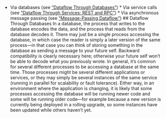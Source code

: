 *  Via databases (see [“Dataflow Through Databases”](#sec_encoding_dataflow_db)) *  Via service calls (see [“Dataflow Through Services: REST and RPC”](#sec_encoding_dataflow_rpc)) *  Via asynchronous message passing (see [“Message-Passing Dataflow”](#sec_encoding_dataflow_msg)) ## Dataflow Through Databases 
In a database, the process that writes to the database encodes the data, and the process that reads
from the database decodes it. There may just be a single process accessing the database, in which
case the reader is simply a later version of the same process—in that case you can think of
storing something in the database as sending a message to your future self. Backward compatibility is clearly necessary here; otherwise your future self won’t be able to decode
what you previously wrote. In general, it’s common for several different processes to be accessing a database at the same time.
Those processes might be several different applications or services, or they may simply be several
instances of the same service (running in parallel for scalability or fault tolerance). Either way,
in an environment where the application is changing, it is likely that some processes accessing the
database will be running newer code and some will be running older code—for example because a new
version is currently being deployed in a rolling upgrade, so some instances have been updated while
others haven’t yet.